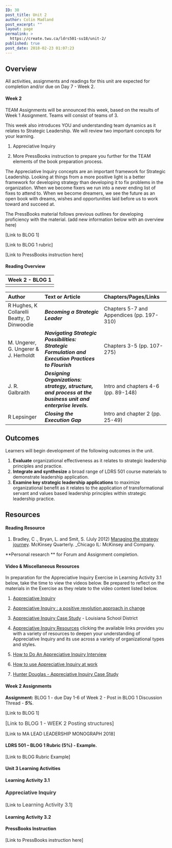 ```yaml
---
ID: 38
post_title: Unit 2
author: Colin Madland
post_excerpt: ""
layout: page
permalink: >
  https://create.twu.ca/ldrs501-su18/unit-2/
published: true
post_date: 2018-02-23 01:07:23
---
```

<h2>Overview</h2>

All activities, assignments and readings for this unit are expected for completion and/or due on Day 7 - Week 2.

<h4>Week 2</h4>

TEAM Assignments will be announced this week, based on the results of Week 1 Assignment. Teams will consist of teams of 3.

This week also introduces YOU and understanding team dynamics as it relates to Strategic Leadership. We will review two important concepts for your learning.

<ol>
<li>Appreciative Inquiry</p></li>
<li><p>More PressBooks instruction to prepare you further for the TEAM elements of the book preparation process.</p></li>
</ol>

<p>The Appreciative Inquiry concepts are an important framework for Strategic Leadership. Looking at things from a more positive light is a better framework for developing strategy than developing it to fix problems in the organization. When we become fixers we run into a never ending list of fixes to attend to. When we become dreamers, we see the future as an open book with dreams, wishes and opportunities laid before us to work toward and succeed at.

The PressBooks material follows previous outlines for developing proficiency with the material. (add new information below with an overview here)

[Link to BLOG 1]

[Link to BLOG 1 rubric]

[Link to PressBooks instruction here]

<h4>Reading Overview</h4>

<table>
<thead>
<tr>
  <th align="left">Week 2 - BLOG 1</th>
</tr>
</thead>
<tbody>
<tr>
  <td align="left"></td>
</tr>
</tbody>
</table>

<table>
<thead>
<tr>
  <th align="left"><strong>Author</strong></th>
  <th align="left"><strong>Text or Article</strong></th>
  <th align="left"><strong>Chapters/Pages/Links</strong></th>
</tr>
</thead>
<tbody>
<tr>
  <td align="left">R Hughes, K Collarelli Beatty, D Dinwoodie</td>
  <td align="left"><em><strong>Becoming a Strategic Leader</strong></em></td>
  <td align="left">Chapters 5-7 and Appendices (pp. 197-310)</td>
</tr>
<tr>
  <td align="left">M. Ungerer, G. Ungerer &amp; J. Herholdt</td>
  <td align="left"><em><strong>Navigating Strategic Possibilities: Strategic Formulation and Execution Practices to Flourish</strong></em></td>
  <td align="left">Chapters 3-5 (pp. 107-275)</td>
</tr>
<tr>
  <td align="left">J. R. Galbraith</td>
  <td align="left"><em><strong>Designing Organizations: strategy, structure, and process at the business unit and enterprise levels.</strong></em></td>
  <td align="left">Intro and chapters 4-6 (pp. 89-148)</td>
</tr>
<tr>
  <td align="left">R Lepsinger</td>
  <td align="left"><em><strong>Closing the Execution Gap</strong></em></td>
  <td align="left">Intro and chapter 2 (pp. 25-49)</td>
</tr>
</tbody>
</table>

<h2>Outcomes</h2>

Learners will begin development of the following outcomes in the unit.

<ol>
<li><strong>Evaluate</strong> organizational effectiveness as it relates to strategic leadership principles and practice.</li>
<li><strong>Integrate and synthesize</strong> a broad range of LDRS 501 course materials to demonstrate leadership application.</li>
<li><strong>Examine key strategic leadership applications</strong> to maximize organizational benefit as it relates to the application of transformational servant and values based leadership principles within strategic leadership practice.</li>
</ol>

<h2>Resources</h2>

<h4>Reading Resource</h4>

<ol>
<li>Bradley, C ., Bryan, L. and Smit, S. (July 2012) <a href="https://www.mckinsey.com/business-functions/strategy-and-corporate-finance/our-insights/managing-the-strategy-journey">Managing the strategy journey</a>. McKinsey Quarterly. _Chicago IL: McKinsey and Company.</li>
</ol>

**Personal research ** for Forum and Assignment completion.

<h4>Video &amp; Miscellaneous Resources</h4>

In preparation for the Appreciative Inquiry Exercise in Learning Activity 3.1 below, take the time to view the videos below. Be prepared to reflect on the materials in the Exercise as they relate to the video content listed below.

<ol>
<li><a href="https://www.youtube.com/watch?v=QzW22wwh1J4">Appreciative Inquiry</a></p></li>
<li><p><a href="https://www.youtube.com/watch?v=z_2nZu1nhlk">Appreciative Inquiry : a positive revolution approach in change</a></p></li>
<li><p><a href="https://www.youtube.com/watch?v=RG8dW2RwwEc">Appreciative Inquiry Case Study</a> - Louisiana School District</p></li>
<li><p><a href="http://aim2flourish.com/appreciative-inquiry-resources">Appreciative Inquiry Resources</a> clicking the available links provides you with a variety of resources to deepen your understanding of Appreciative Inquiry and its use across a variety of organizational types and styles.</p></li>
<li><p><a href="https://www.youtube.com/watch?v=8P2xVpH0uTI">How to Do An Appreciative Inquiry Interview</a></p></li>
<li><p><a href="https://www.youtube.com/watch?v=HQSLhUGZV6">How to use Appreciative Inquiry at work</a></p></li>
<li><p><a href="https://www.youtube.com/watch?v=eLOM4kxOO_Q">Hunter Douglas - Appreciative Inquiry Case Study</a></p></li>
</ol>

<h4>Week 2 Assignments</h4>

<p><strong>Assignment:</strong> BLOG 1 - due Day 1-6 of Week 2 - Post in BLOG 1 Discussion Thread - <em><strong>5%</strong></em>.

[Link to BLOG 1]

<span style="float: none;background-color: transparent;color: #333333;cursor: text;font-family: -apple-system,BlinkMacSystemFont,'Segoe UI',Roboto,Oxygen-Sans,Ubuntu,Cantarell,'Helvetica Neue',sans-serif;font-size: 16px;font-style: normal;font-variant: normal;font-weight: 400;letter-spacing: normal;text-align: left;text-decoration: none;text-indent: 0px">[Link to BLOG 1 - WEEK 2 Posting structures]</span>

[Link to MA LEAD LEADERSHIP MONOGRAPH 2018]

<h4>LDRS 501 – BLOG 1 Rubric (5%) - Example.</h4>

[Link to BLOG Rubric Example]

<h4>Unit 3 Learning Activities</h4>

<h4>Learning Activity 3.1</h4>

<h4><strong><span style="text-align: left;color: #333333;text-indent: 0px;letter-spacing: normal;font-family: -apple-system,BlinkMacSystemFont,'Segoe UI',Roboto,Oxygen-Sans,Ubuntu,Cantarell,'Helvetica Neue',sans-serif;font-size: 16px;font-style: normal;font-variant: normal;text-decoration: none;cursor: text;float: none;background-color: transparent">Appreciative Inquiry</span></strong></h4>

[Link to <span style="float: none;background-color: transparent;color: #333333;cursor: text;font-family: -apple-system,BlinkMacSystemFont,'Segoe UI',Roboto,Oxygen-Sans,Ubuntu,Cantarell,'Helvetica Neue',sans-serif;font-size: 16px;font-style: normal;font-variant: normal;font-weight: 400;letter-spacing: normal;text-align: left;text-decoration: none;text-indent: 0px">Learning Activity 3.1</span>]

<h4>Learning Activity 3.2</h4>

<h4>PressBooks Instruction</h4>

[Link to PressBooks instruction here]